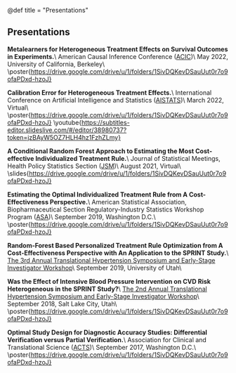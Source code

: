 @def title = "Presentations"

## Presentations

**Metalearners for Heterogeneous Treatment Effects on Survival Outcomes in Experiments.**\\
American Causal Inference Conference ([ACIC](https://ctml.berkeley.edu/american-causal-inference-conference-2022))\\
May 2022, University of California, Berkeley\\
\poster{https://drive.google.com/drive/u/1/folders/1SivDQKevDSauUut0r7o9ofaPDxd-hzoJ}

**Calibration Error for Heterogeneous Treatment Effects.**\\
International Conference on Artificial Intelligence and Statistics ([AISTATS](http://aistats.org/aistats2022/))\\
March 2022, Virtual\\
\poster{https://drive.google.com/drive/u/1/folders/1SivDQKevDSauUut0r7o9ofaPDxd-hzoJ} \youtube{https://subtitles-editor.slideslive.com/#/editor/38980737?token=jzBAyW5OZ7HLH4hz1FzhZLmy}

**A Conditional Random Forest Approach to Estimating the Most Cost-effective Individualized Treatment Rule.**\\
Journal of Statistical Meetings, Health Policy Statistics Section ([JSM](https://ww2.amstat.org/meetings/jsm/2021/))\\
August 2021, Virtual\\
\slides{https://drive.google.com/drive/u/1/folders/1SivDQKevDSauUut0r7o9ofaPDxd-hzoJ}

**Estimating the Optimal Individualized Treatment Rule from A Cost-Effectiveness Perspective.**\\
American Statistical Association, Biopharmaceutical Section Regulatory-Industry Statistics Workshop Program ([ASA](https://ww2.amstat.org/meetings/biop/2019/))\\
September 2019, Washington D.C.\\
\poster{https://drive.google.com/drive/u/1/folders/1SivDQKevDSauUut0r7o9ofaPDxd-hzoJ}

**Random-Forest Based Personalized Treatment Rule Optimization from A Cost-Effectiveness Perspective with An Application to the SPRINT Study.**\\
[The 3rd Annual Translational Hypertension Symposium and Early-Stage Investigator Workshop](https://uofuhealth.utah.edu/newsroom/news/2019/09/htn.php)\\
September 2019, University of Utah\\

**Was the Effect of Intensive Blood Pressure Intervention on CVD Risk Heterogeneous in the SPRINT Study?**\\
[The 2nd Annual Translational Hypertension Symposium and Early-Stage Investigator Workshop](https://ctsi.utah.edu/news/2018/07/2nd-annual-translational-hypertension-symposium-and-early-stage-investigator-workshop)\\
September 2018, Salt Lake City, Utah\\
\poster{https://drive.google.com/drive/u/1/folders/1SivDQKevDSauUut0r7o9ofaPDxd-hzoJ}

**Optimal Study Design for Diagnostic Accuracy Studies: Differential Verification versus Partial Verification.**\\
Association for Clinical and Translational Science ([ACTS](https://nrmnet.net/blog/faculty/2017/06/14/2017-association-for-clinical-and-translational-science-acts-meeting-features-sessions-by-nrmn/))\\
September 2017, Washington D.C.\\
\poster{https://drive.google.com/drive/u/1/folders/1SivDQKevDSauUut0r7o9ofaPDxd-hzoJ}
